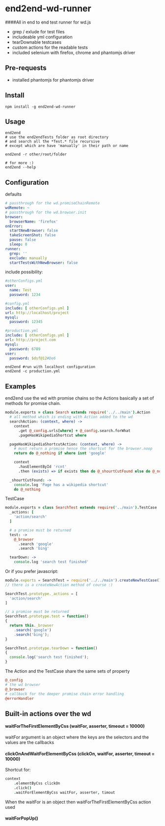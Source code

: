 # end2end-wd-runner

####All in end to end test runner for wd.js

* grep / exlude for test files
* includeable yml configuration
* tearDownable testcases
* custom actions for the readable tests
* included selenium with firefox, chrome and phantomjs driver

## Pre-requests

* installed phantomjs for phantomjs driver

## Install

```
npm install -g end2end-wd-runner
```

## Usage

```
end2end
# use the end2endTests folder as root directory
# and search all the *Test.* file recursive
# except which are have 'manually' in their path or name

end2end -r other/root/folder
```
```
# for more :)
end2end --help
```

## Configuration

defaults
```yml
# passthrough for the wd.promiseChainRemote
wdRemote: ~
# passthrough for the wd.browser.init
browser:
  browserName: 'firefox'
onError:
  startNewBrowser: false
  takeScreenShot: false
  pause: false
  sleep: 0
runner:
  grep: ''
  exclude: manually
  startTestsWithNewBrowser: false
```

include possibility:

```yml
#otherConfigs.yml
user:
  name: Test
  password: 1234

#config.yml
include: [ otherConfigs.yml ]
url: http://localhost/project
mysql:
  password: 12345

#production.yml
include: [ otherConfigs.yml ]
url: http://project.com
mysql:
  password: 6789
user:
  password: $dsf@12#De6
```

```
end2end #run with localhost configuration
end2end -c production.yml
```

## Examples

end2end use the wd with promise chains so the Actions basically a set of methods for promise chain.

```coffeescript
module.exports = class Search extends require('../../main').Action
  # all method which is ending with Action added to the wd
  searchAction: (context, where) ->
    context
      .get @_config.urls[where] + @_config.search.forWhat
      .pageHasWikipediaShortcut where

  pageHasWikipediaShortcutAction: (context, where) ->
    # must return a promise hence the shortcut for the browser.noop
    return do @_nothing if where isnt 'google'

    context
      .hasElementById 'rcnt'
      .then (exists) => if exists then do @_shourtCutFound else do @_nothing

  _shourtCutFound: ->
    console.log 'Page has a wikipedia shortcut'
    do @_nothing
```

TestCase
```coffeescript
module.exports = class SearchTest extends require('../main').TestCase
  _actions: [
    'action/search'
  ]

  # a promise must be returned
  test: ->
    @_browser
      .search 'google'
      .search 'bing'

  tearDown: ->
    console.log 'search test finished'
```

Or if you prefer javascript:
```javascript
module.exports = SearchTest = require('../../main').createNewTestCase();
// there is a createNewAction method of course :)

SearchTest.prototype._actions = [
  'action/search'
]

// a promise must be returned
SearchTest.prototype.test = function()
{
  return this._browser
    .search('google')
    .search('bing');
}

SearchTest.prototype.tearDown = function()
{
  console.log('search test finished');
}
```

The Action and the TestCase share the same sets of property
```coffeescript
@_config
# the wd browser
@_browser
# callback for the deeper promise chain error handling
@errorHandler
```
## Built-in actions over the wd

#### waitForTheFirstElementByCss (waitFor, asserter, timeout = 10000)

waitFor argument is an object where the keys are the selectors and the values are the callbacks

#### clickOnAndWaitForElementByCss (clickOn, waitFor, asserter, timeout = 10000)

Shortcut for:
```coffeescript
context
    .elementByCss clickOn
    .click()
    .waitForElementByCss waitFor, asserter, timout
```

When the waitFor is an object then waitForTheFirstElementByCss action used

#### waitForPopUp()
